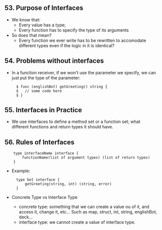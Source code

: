 ## 53. Purpose of Interfaces
- We know that:
  - Every value has a type;
  - Every function has to specify the type of its arguments
- So does that mean?
  - Every function we ever write has to be rewritten to accomodate different types even if the logic in it is identical?

## 54. Problems without interfaces
- In a function receiver, if we won't use the parameter we specify, we can just put the type of the parameter:

        $ func (englishBot) getGreeting() string {
        $   // some code here
        $ }

## 55. Interfaces in Practice
- We use interfaces to define a method set or a function set; what different functions and return types it should have.

## 56. Rules of Interfaces

        type interfaceName interface {
            functionName(list of argument types) (list of return types)
        }

- Example:

        type bot interface {
            getGreeting(string, int) (string, error)
        }

- Concrete Type vs Interface Type
    - concrete type: something that we can create a value ou of it, and access it, change it, etc... Such as map, struct, int, string, englishBot, deck...
    - interface type: we cannot create a value of interface type.